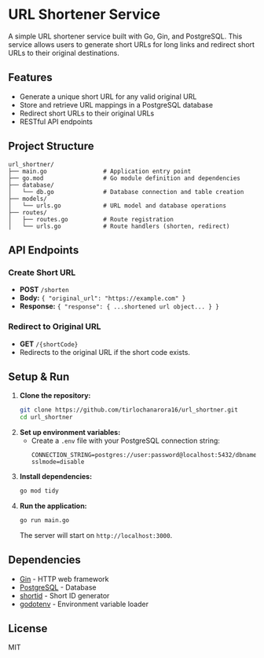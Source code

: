 # URL Shortener Service

A simple URL shortener service built with Go, Gin, and PostgreSQL. This service allows users to generate short URLs for long links and redirect short URLs to their original destinations.

## Features

- Generate a unique short URL for any valid original URL
- Store and retrieve URL mappings in a PostgreSQL database
- Redirect short URLs to their original URLs
- RESTful API endpoints

## Project Structure

```
url_shortner/
├── main.go                # Application entry point
├── go.mod                 # Go module definition and dependencies
├── database/
│   └── db.go              # Database connection and table creation
├── models/
│   └── urls.go            # URL model and database operations
├── routes/
│   ├── routes.go          # Route registration
│   └── urls.go            # Route handlers (shorten, redirect)
```

## API Endpoints

### Create Short URL

- **POST** `/shorten`
- **Body:** `{ "original_url": "https://example.com" }`
- **Response:** `{ "response": { ...shortened url object... } }`

### Redirect to Original URL

- **GET** `/{shortCode}`
- Redirects to the original URL if the short code exists.

## Setup & Run

1. **Clone the repository:**
   ```sh
   git clone https://github.com/tirlochanarora16/url_shortner.git
   cd url_shortner
   ```
2. **Set up environment variables:**
   - Create a `.env` file with your PostgreSQL connection string:
     ```env
     CONNECTION_STRING=postgres://user:password@localhost:5432/dbname?sslmode=disable
     ```
3. **Install dependencies:**
   ```sh
   go mod tidy
   ```
4. **Run the application:**
   ```sh
   go run main.go
   ```
   The server will start on `http://localhost:3000`.

## Dependencies

- [Gin](https://github.com/gin-gonic/gin) - HTTP web framework
- [PostgreSQL](https://www.postgresql.org/) - Database
- [shortid](https://github.com/teris-io/shortid) - Short ID generator
- [godotenv](https://github.com/joho/godotenv) - Environment variable loader

## License

MIT
